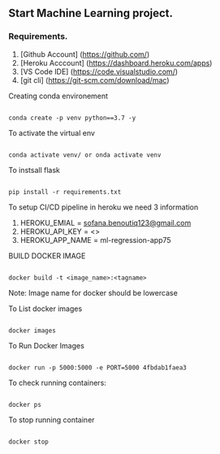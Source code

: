 ## Start Machine Learning project.

### Requirements.

1. [Github Account] (https://github.com/)
2. [Heroku Acccount] (https://dashboard.heroku.com/apps)
3. [VS Code IDE] (https://code.visualstudio.com/)
4. [git cli] (https://git-scm.com/download/mac)

Creating conda environement 
```

conda create -p venv python==3.7 -y
```

To activate the virtual env
```

conda activate venv/ or onda activate venv
```

To instsall flask
```

pip install -r requirements.txt
```

To setup CI/CD pipeline in heroku we need 3 information
1. HEROKU_EMIAL =  sofana.benoutiq123@gmail.com
2. HEROKU_API_KEY = <>
3. HEROKU_APP_NAME = ml-regression-app75


BUILD DOCKER IMAGE

```

docker build -t <image_name>:<tagname>
```
Note: Image name for docker should be lowercase

To List docker images 
```

docker images
```
To Run Docker Images
```

docker run -p 5000:5000 -e PORT=5000 4fbdab1faea3
```
 
 To check running containers:
 ```

 docker ps
 ```

 To stop running container
 ```

 docker stop
 ```